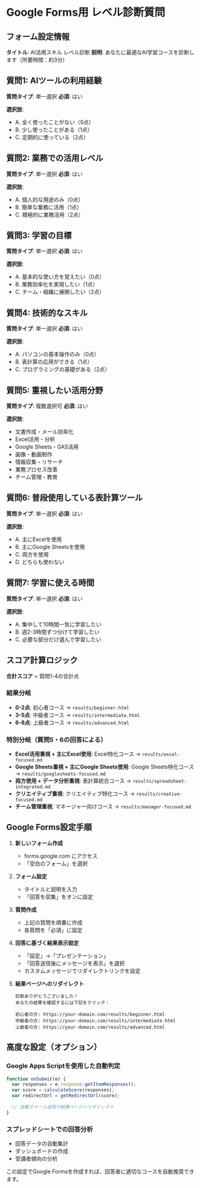 # Google Forms用 レベル診断質問

## フォーム設定情報

**タイトル**: AI活用スキル レベル診断
**説明**: あなたに最適なAI学習コースを診断します（所要時間：約3分）

## 質問1: AIツールの利用経験
**質問タイプ**: 単一選択
**必須**: はい

**選択肢**:
- A. 全く使ったことがない（0点）
- B. 少し使ったことがある（1点）  
- C. 定期的に使っている（2点）

## 質問2: 業務での活用レベル
**質問タイプ**: 単一選択
**必須**: はい

**選択肢**:
- A. 個人的な用途のみ（0点）
- B. 簡単な業務に活用（1点）
- C. 積極的に業務活用（2点）

## 質問3: 学習の目標
**質問タイプ**: 単一選択
**必須**: はい

**選択肢**:
- A. 基本的な使い方を覚えたい（0点）
- B. 業務効率化を実現したい（1点）
- C. チーム・組織に展開したい（2点）

## 質問4: 技術的なスキル
**質問タイプ**: 単一選択
**必須**: はい

**選択肢**:
- A. パソコンの基本操作のみ（0点）
- B. 表計算の応用ができる（1点）
- C. プログラミングの基礎がある（2点）

## 質問5: 重視したい活用分野
**質問タイプ**: 複数選択可
**必須**: はい

**選択肢**:
- 文書作成・メール効率化
- Excel活用・分析
- Google Sheets・GAS活用
- 画像・動画制作
- 情報収集・リサーチ
- 業務プロセス改善
- チーム管理・教育

## 質問6: 普段使用している表計算ツール
**質問タイプ**: 単一選択
**必須**: はい

**選択肢**:
- A. 主にExcelを使用
- B. 主にGoogle Sheetsを使用
- C. 両方を使用
- D. どちらも使わない

## 質問7: 学習に使える時間
**質問タイプ**: 単一選択
**必須**: はい

**選択肢**:
- A. 集中して10時間一気に学習したい
- B. 週2-3時間ずつ分けて学習したい
- C. 必要な部分だけ選んで学習したい

## スコア計算ロジック

**合計スコア** = 質問1-4の合計点

### 結果分岐
- **0-2点**: 初心者コース → `results/beginner.html`
- **3-5点**: 中級者コース → `results/intermediate.html`
- **6-8点**: 上級者コース → `results/advanced.html`

### 特別分岐（質問5・6の回答による）
- **Excel活用重視 + 主にExcel使用**: Excel特化コース → `results/excel-focused.md`
- **Google Sheets重視 + 主にGoogle Sheets使用**: Google Sheets特化コース → `results/googlesheets-focused.md`  
- **両方使用 + データ分析重視**: 表計算統合コース → `results/spreadsheet-integrated.md`
- **クリエイティブ重視**: クリエイティブ特化コース → `results/creative-focused.md`
- **チーム管理重視**: マネージャー向けコース → `results/manager-focused.md`

## Google Forms設定手順

1. **新しいフォーム作成**
   - forms.google.com にアクセス
   - 「空白のフォーム」を選択

2. **フォーム設定**
   - タイトルと説明を入力
   - 「回答を収集」をオンに設定

3. **質問作成**
   - 上記の質問を順番に作成
   - 各質問を「必須」に設定

4. **回答に基づく結果表示設定**
   - 「設定」→「プレゼンテーション」
   - 「回答送信後にメッセージを表示」を選択
   - カスタムメッセージでリダイレクトリンクを設定

5. **結果ページへのリダイレクト**
   ```
   診断ありがとうございました！
   あなたの結果を確認するには下記をクリック：
   
   初心者の方: https://your-domain.com/results/beginner.html
   中級者の方: https://your-domain.com/results/intermediate.html
   上級者の方: https://your-domain.com/results/advanced.html
   ```

## 高度な設定（オプション）

### Google Apps Scriptを使用した自動判定
```javascript
function onSubmit(e) {
  var responses = e.response.getItemResponses();
  var score = calculateScore(responses);
  var redirectUrl = getRedirectUrl(score);
  
  // 自動でメール送信や結果ページへリダイレクト
}
```

### スプレッドシートでの回答分析
- 回答データの自動集計
- ダッシュボードの作成
- 受講者傾向の分析

この設定でGoogle Formsを作成すれば、回答者に適切なコースを自動推奨できます。